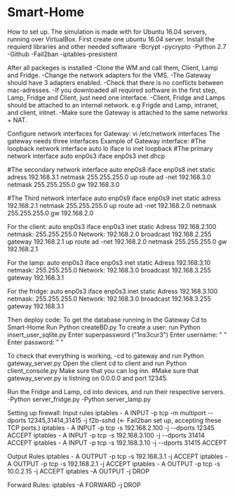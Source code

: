 # Smart-Home

How to set up.
The simulation is made with for Ubuntu 16.04 servers, running over VirtualBox.
First create one ubuntu 16.04 server.
Install the requierd libraries and other needed software
-Bcrypt
-pycrypto
-Python 2.7
-Github 
-Fail2ban
-iptables-presistent 

After all packeges is installed
-Clone the WM and call them, Client, Lamp and Fridge.
-Change the network adapters for the VMS.
-The Gateway should have 3 adapters enabled.
-Check that there is no conflicts between mac-adresses.
-If you downloaded all required software in the first step, Lamp, Fridge and Client, just need one interface.
-Client, Fridge and Lamps should be attached to an internal network. e.g Frigde and Lamp, intranet, and client, intnet.
-Make sure the Gateway is attached to the same networks + NAT.

Configure network interfaces for Gateway:  vi /etc/network interfaces 
The gateway needs three interfaces
Example of Gateway interface:
#The loopback network interface
auto lo
iface lo inet loopback
#The primary network interface
auto enp0s3
iface enp0s3 inet dhcp

#The secondary network interface
auto enp0s8
iface enp0s8 inet static
adress 192.168.3.1
netmask 255.255.255.0
up route ad -net 192.168.3.0  netmask 255.255.255.0 gw 192.168.3.0

#The Third network interface
auto enp0s9
iface enp0s9 inet static
adress 192.168.2.1
netmask 255.255.255.0
up route ad -net 192.168.2.0  netmask 255.255.255.0 gw 192.168.2.0


For the client: 
auto enp0s3
iface enp0s3 inet static
Adress 192.168.2.100
netmask: 255.255.255.0
Network: 192.168.2.0
broadcast 192.168.2.255
gateway 192.168.2.1
up route ad -net 192.168.2.0  netmask 255.255.255.0 gw 192.168.2.1

For the lamp:
auto enp0s3
iface enp0s3 inet static
Adress 192.168.3.10
netmask: 255.255.255.0
Network: 192.168.3.0
broadcast 192.168.3.255
gateway 192.168.3.1

For the fridge:
auto enp0s3
iface enp0s3 inet static
Adress 192.168.3.100
netmask: 255.255.255.0
Network: 192.168.3.0
broadcast 192.168.3.255
gateway 192.168.3.1


Then deploy code:
To get the database running in the Gateway
Cd to Smart-Home
Run Python createBD.py
To create a user:
run Python insert_user_sqlite.py
Enter superpassword ("1ns3cur3")
Enter username: " "
Enter password: " "

To check that everything is working, -cd to gateway and run Python gateway_server.py
Open the client cd to client and run Python client_console.py
Make sure that you can log inn. 
#Make sure that gateway_server.py is listning on 0.0.0.0 and port 12345.


Run the Fridge and Lamp, cd into devices, and run their respective servers.
-Python server_fridge.py
-Python server_lamp.py


Setting up firewall:
Input rules
iptables - A INPUT -p tcp -m multiport --dports 12345,31414,31415 -j f2b-sshd (<- Fail2ban set up, accepting these TCP ports.)
iptables - A INPUT -p tcp  -s 192.168.2.100 -j --dports 12345 ACCEPT
iptables - A INPUT -p tcp  -s 192.168.3.100 -j --dports 31414 ACCEPT
iptables - A INPUT -p tcp  -s 192.168.3.10 -j --dports 31415 ACCEPT

Output Rules
iptables - A OUTPUT -p tcp  -s 192.168.3.1 -j  ACCEPT
iptables - A OUTPUT -p tcp  -s 192.168.2.1 -j  ACCEPT
iptables - A OUTPUT -p tcp  -s 10.0.2.15 -j  ACCEPT
iptables -A OUTPUT -j DROP

Forward Rules:
iptables -A FORWARD -j DROP




 
